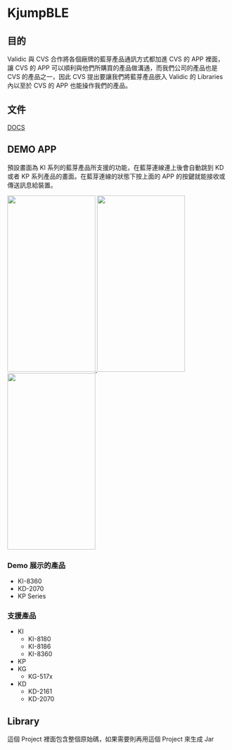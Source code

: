 # KjumpBLE
## 目的
Validic 與 CVS 合作將各個廠牌的藍芽產品通訊方式都加進 CVS 的 APP 裡面，讓 CVS 的 APP 可以順利與他們所購買的產品做溝通，而我們公司的產品也是 CVS 的產品之一，因此 CVS 提出要讓我們將藍芽產品嵌入 Validic 的 Libraries 內以至於 CVS 的 APP 也能操作我們的產品。
## 文件
[DOCS](https://drive.google.com/drive/folders/1B7FPF5DNYXTv8HRBrMxfrWvaQ73RAa5l?usp=sharing)

## DEMO APP
預設畫面為 KI 系列的藍芽產品所支援的功能，在藍芽連線連上後會自動跳到 KD 或者 KP 系列產品的畫面。在藍芽連線的狀態下按上面的 APP 的按鍵就能接收或傳送訊息給裝置。

<a href="https://github.com/kurt-liao/so-stats">
<img width="200" height="400" src="https://github.com/rulerhao/KJumpBLE/blob/master/Images/KIDemo.jpg" />
</a>
<a href="https://github.com/kurt-liao/so-stats">
<img width="200" height="400" src="https://github.com/rulerhao/KJumpBLE/blob/master/Images/KDDemo.jpg" />
</a>
<a href="https://github.com/kurt-liao/so-stats">
<img width="200" height="400" src="https://github.com/rulerhao/KJumpBLE/blob/master/Images/KPDemo.jpg" />
</a>

### Demo 展示的產品
 - KI-8360
 - KD-2070
 - KP Series
### 支援產品
 - KI
   * KI-8180
   * KI-8186
   * KI-8360
 - KP
- KG
  * KG-517x
- KD
  * KD-2161
  * KD-2070
## Library
這個 Project 裡面包含整個原始碼，如果需要則再用這個 Project 來生成 Jar 
